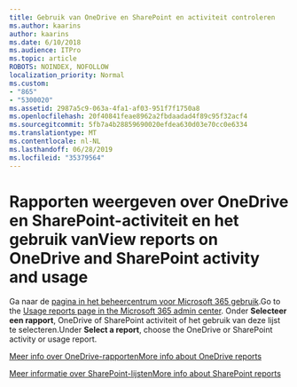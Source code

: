 ```yaml
---
title: Gebruik van OneDrive en SharePoint en activiteit controleren
ms.author: kaarins
author: kaarins
ms.date: 6/10/2018
ms.audience: ITPro
ms.topic: article
ROBOTS: NOINDEX, NOFOLLOW
localization_priority: Normal
ms.custom:
- "865"
- "5300020"
ms.assetid: 2987a5c9-063a-4fa1-af03-951f7f1750a8
ms.openlocfilehash: 20f40841feae8962a2fbdaadad4f89c95f32acf4
ms.sourcegitcommit: 5fb7a4b28859690020efdea630d03e70cc0e6334
ms.translationtype: MT
ms.contentlocale: nl-NL
ms.lasthandoff: 06/28/2019
ms.locfileid: "35379564"
---
```

# <a name="view-reports-on-onedrive-and-sharepoint-activity-and-usage"></a><span data-ttu-id="99429-102">Rapporten weergeven over OneDrive en SharePoint-activiteit en het gebruik van</span><span class="sxs-lookup"><span data-stu-id="99429-102">View reports on OneDrive and SharePoint activity and usage</span></span>

<span data-ttu-id="99429-103">Ga naar de [pagina in het beheercentrum voor Microsoft 365 gebruik](https://admin.microsoft.com/AdminPortal/Home).</span><span class="sxs-lookup"><span data-stu-id="99429-103">Go to the [Usage reports page in the Microsoft 365 admin center](https://admin.microsoft.com/AdminPortal/Home).</span></span> <span data-ttu-id="99429-104">Onder **Selecteer een rapport**, OneDrive of SharePoint activiteit of het gebruik van deze lijst te selecteren.</span><span class="sxs-lookup"><span data-stu-id="99429-104">Under **Select a report**, choose the OneDrive or SharePoint activity or usage report.</span></span>
  
[<span data-ttu-id="99429-105">Meer info over OneDrive-rapporten</span><span class="sxs-lookup"><span data-stu-id="99429-105">More info about OneDrive reports</span></span>](https://go.microsoft.com/fwlink/?linkid=875239)
  
[<span data-ttu-id="99429-106">Meer informatie over SharePoint-lijsten</span><span class="sxs-lookup"><span data-stu-id="99429-106">More info about SharePoint reports</span></span>](https://go.microsoft.com/fwlink/?linkid=875240)
  